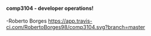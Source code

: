 #### comp3104 - developer operations!
-Roberto Borges
https://app.travis-ci.com/RobertoBorges98/comp3104.svg?branch=master

